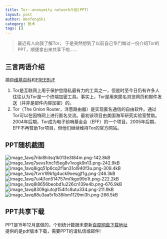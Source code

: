 ```yaml
---
title: Tor--anonymity network介绍(PPT)
layout: post
author: WenfengShi
category: 技术
tags: []
---
```


> 最近有人向我了解Tor， 于是突然想到了以前自己专门做过一份介绍Tor的PPT，顺便拿出来共享下啦……

## 三言两语介绍
摘自[维基百科][1]和[FREEBUF][2]

1. Tor是互联网上用于保护您隐私最有力的工具之一，但是时至今日仍有许多人往往认为Tor是一个终端加密工具。事实上，Tor是用来匿名浏览网页和邮件发送（并非是邮件内容加密）的。  
2. Tor（The Onion Router，洋葱路由器）是实现匿名通信的自由软件。通过Tor可以在因特网上进行匿名交流。最初该项目由美国海军研究实验室赞助。2004年后期，Tor成为电子前哨基金会（EFF）的一个项目。2005年后期，EFF不再赞助Tor项目，但他们继续维持Tor的官方网站。

## PPT随机截图
![image_1avq7ribi8hitsq1k013e3t84m.png-142.8kB][3]
![image_1avq7sevs1tnc1t5eg8v1vogk9n13.png-242.9kB][4]
![image_1avq8igq51p6cq2f1an31ol940f3u.png-309.4kB][5]
![image_1avq7tvrn1l9b1g4uck9oesgjf1g.png-246.3kB][6]
![image_1avq7ui4j1on514757mi1kgo99o1t.png-222.2kB][7]
![image_1avq8l8656beobd1u226cn139e4b.png-676.9kB][8]
![image_1avq8309giutojt154l1c8utu334.png-211.9kB][9]
![image_1avq88u3aa5r1b36ibm1129mi3h.png-266.5kB][10]

## PPT共享下载
PPT是15年12月底做的，个别统计数据未更新[百度网盘下载地址][11]  
提供的是pdf版本下载，需要PPT的请私信或邮件!


  [1]: https://zh.wikipedia.org/wiki/Tor
  [2]: http://www.freebuf.com/news/topnews/72741.html
  [3]: http://static.zybuluo.com/wuzhimang/xjqbc1j7xun486ewjp54sc9t/image_1avq7ribi8hitsq1k013e3t84m.png
  [4]: http://static.zybuluo.com/wuzhimang/amk5wmkfxzkzmhyz25wzndfs/image_1avq7sevs1tnc1t5eg8v1vogk9n13.png
  [5]: http://static.zybuluo.com/wuzhimang/xkc0toul5k3jg3gs9hb41itp/image_1avq8igq51p6cq2f1an31ol940f3u.png
  [6]: http://static.zybuluo.com/wuzhimang/nijcowpes6kes05dscx1cbdy/image_1avq7tvrn1l9b1g4uck9oesgjf1g.png
  [7]: http://static.zybuluo.com/wuzhimang/ihvvo8r76arxxkaqkpkeb4vp/image_1avq7ui4j1on514757mi1kgo99o1t.png
  [8]: http://static.zybuluo.com/wuzhimang/e1uan6d249xatbfvyz8tb4jp/image_1avq8l8656beobd1u226cn139e4b.png
  [9]: http://static.zybuluo.com/wuzhimang/vyr9aq3hag97vpofbrueg04b/image_1avq8309giutojt154l1c8utu334.png
  [10]: http://static.zybuluo.com/wuzhimang/5qihojo4a1zzn0gyoheao460/image_1avq88u3aa5r1b36ibm1129mi3h.png
  [11]: http://pan.baidu.com/s/1o7BXkDW
